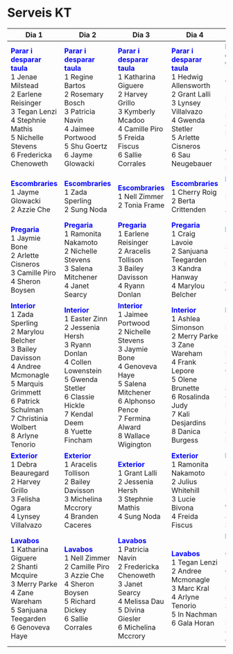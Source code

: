 # Serveis KT
|Dia 1|Dia 2|Dia 3|Dia 4|Dia 5|Dia 6|Dia 7|Dia 8|Dia 9|Dia 10|
|----------|----------|----------|----------|----------|----------|----------|----------|----------|----------|
|**<span style='color:blue'>Parar i desparar taula</span>**<br />1 Jenae Milstead<br />2 Earlene Reisinger<br />3 Tegan Lenzi<br />4 Stephnie Mathis<br />5 Nichelle Stevens<br />6 Fredericka Chenoweth<br />|**<span style='color:blue'>Parar i desparar taula</span>**<br />1 Regine Bartos<br />2 Rosemary Bosch<br />3 Patricia Navin<br />4 Jaimee Portwood<br />5 Shu Goertz<br />6 Jayme Glowacki<br />|**<span style='color:blue'>Parar i desparar taula</span>**<br />1 Katharina Giguere<br />2 Harvey Grillo<br />3 Kymberly Mcadoo<br />4 Camille Piro<br />5 Freida Fiscus<br />6 Sallie Corrales<br />|**<span style='color:blue'>Parar i desparar taula</span>**<br />1 Hedwig Allensworth<br />2 Grant Lalli<br />3 Lynsey Villalvazo<br />4 Gwenda Stetler<br />5 Arlette Cisneros<br />6 Sau Neugebauer<br />|**<span style='color:blue'>Parar i desparar taula</span>**<br />1 Leticia Gutowski<br />2 Millicent Hayne<br />3 Hipolito Mceuen<br />4 Charlena Familia<br />5 Carie Critchfield<br />6 Collen Lowenstein<br />|**<span style='color:blue'>Parar i desparar taula</span>**<br />1 Brigida Wisner<br />2 Lucie Bivona<br />3 Azzie Che<br />4 Aracelis Tollison<br />5 Janet Searcy<br />6 Danica Burgess<br />|**<span style='color:blue'>Parar i desparar taula</span>**<br />1 Easter Zinn<br />2 Nell Zimmer<br />3 Tonia Frame<br />4 Garnett Seale<br />5 Melissa Dau<br />6 Shanti Mcquire<br />|**<span style='color:blue'>Parar i desparar taula</span>**<br />1 Zada Sperling<br />2 Classie Hickle<br />3 Kali Desjardins<br />4 Arlyne Tenorio<br />5 Genoveva Haye<br />6 Virgil Bartkowiak<br />|**<span style='color:blue'>Parar i desparar taula</span>**<br />1 Merry Parke<br />2 Zane Wareham<br />3 Marquis Grimmett<br />4 Jaye Struble<br />5 Bailey Davisson<br />6 Jaymie Bone<br />|**<span style='color:blue'>Parar i desparar taula</span>**<br />1 Felisha Ogara<br />2 Branden Caceres<br />3 Ryann Donlan<br />4 Rosalinda Judy<br />5 Yuette Fincham<br />6 Patrick Schulman<br />|
|**<span style='color:blue'>Escombraries</span>**<br />1 Jayme Glowacki<br />2 Azzie Che<br />|**<span style='color:blue'>Escombraries</span>**<br />1 Zada Sperling<br />2 Sung Noda<br />|**<span style='color:blue'>Escombraries</span>**<br />1 Nell Zimmer<br />2 Tonia Frame<br />|**<span style='color:blue'>Escombraries</span>**<br />1 Cherry Roig<br />2 Berta Crittenden<br />|**<span style='color:blue'>Escombraries</span>**<br />1 France Immel<br />2 Aracelis Tollison<br />|**<span style='color:blue'>Escombraries</span>**<br />1 Ramonita Nakamoto<br />2 Rosemary Bosch<br />|**<span style='color:blue'>Escombraries</span>**<br />1 Ashlea Simonson<br />2 Harvey Grillo<br />|**<span style='color:blue'>Escombraries</span>**<br />1 Craig Lavoie<br />2 Fredericka Chenoweth<br />|**<span style='color:blue'>Escombraries</span>**<br />1 Hedwig Allensworth<br />2 Brigida Wisner<br />|**<span style='color:blue'>Escombraries</span>**<br />1 Collen Lowenstein<br />2 Frank Lepore<br />|
|**<span style='color:blue'>Pregaria</span>**<br />1 Jaymie Bone<br />2 Arlette Cisneros<br />3 Camille Piro<br />4 Sheron Boysen<br />|**<span style='color:blue'>Pregaria</span>**<br />1 Ramonita Nakamoto<br />2 Nichelle Stevens<br />3 Salena Mitchener<br />4 Janet Searcy<br />|**<span style='color:blue'>Pregaria</span>**<br />1 Earlene Reisinger<br />2 Aracelis Tollison<br />3 Bailey Davisson<br />4 Ryann Donlan<br />|**<span style='color:blue'>Pregaria</span>**<br />1 Craig Lavoie<br />2 Sanjuana Teegarden<br />3 Kandra Hanway<br />4 Marylou Belcher<br />|**<span style='color:blue'>Pregaria</span>**<br />1 Margorie Sherrick<br />2 Toby Redwine<br />3 Sung Noda<br />4 Georgann Offutt<br />|**<span style='color:blue'>Pregaria</span>**<br />1 Tegan Lenzi<br />2 Anisa Pegues<br />3 Queenie Traylor<br />4 Olene Brunette<br />|**<span style='color:blue'>Pregaria</span>**<br />1 Cherry Roig<br />2 France Immel<br />3 Kendal Deem<br />4 Classie Hickle<br />|**<span style='color:blue'>Pregaria</span>**<br />1 Shu Goertz<br />2 Michelina Mccrory<br />3 Marc Kral<br />4 Divina Giesler<br />|**<span style='color:blue'>Pregaria</span>**<br />1 Ashlea Simonson<br />2 Millicent Hayne<br />3 Richard Dickey<br />4 Alphonso Pence<br />|**<span style='color:blue'>Pregaria</span>**<br />1 Easter Zinn<br />2 Azzie Che<br />3 Tonia Frame<br />4 Lucie Bivona<br />|
|**<span style='color:blue'>Interior</span>**<br />1 Zada Sperling<br />2 Marylou Belcher<br />3 Bailey Davisson<br />4 Andree Mcmonagle<br />5 Marquis Grimmett<br />6 Patrick Schulman<br />7 Christinia Wolbert<br />8 Arlyne Tenorio<br />|**<span style='color:blue'>Interior</span>**<br />1 Easter Zinn<br />2 Jessenia Hersh<br />3 Ryann Donlan<br />4 Collen Lowenstein<br />5 Gwenda Stetler<br />6 Classie Hickle<br />7 Kendal Deem<br />8 Yuette Fincham<br />|**<span style='color:blue'>Interior</span>**<br />1 Jaimee Portwood<br />2 Nichelle Stevens<br />3 Jaymie Bone<br />4 Genoveva Haye<br />5 Salena Mitchener<br />6 Alphonso Pence<br />7 Fermina Alward<br />8 Wallace Wigington<br />|**<span style='color:blue'>Interior</span>**<br />1 Ashlea Simonson<br />2 Merry Parke<br />3 Zane Wareham<br />4 Frank Lepore<br />5 Olene Brunette<br />6 Rosalinda Judy<br />7 Kali Desjardins<br />8 Danica Burgess<br />|**<span style='color:blue'>Interior</span>**<br />1 Kymberly Mcadoo<br />2 Shu Goertz<br />3 Maybelle Mennella<br />4 Arlette Cisneros<br />5 Janet Searcy<br />6 Jenae Milstead<br />7 Richard Dickey<br />8 Phyllis Filiault<br />|**<span style='color:blue'>Interior</span>**<br />1 Hedwig Allensworth<br />2 Felisha Ogara<br />3 Jacalyn Stfleur<br />4 Hipolito Mceuen<br />5 Enid Mcguckin<br />6 Divina Giesler<br />7 Debra Beauregard<br />8 Garnett Seale<br />|**<span style='color:blue'>Interior</span>**<br />1 Katharina Giguere<br />2 Hyman Caroll<br />3 Lynsey Villalvazo<br />4 Sheron Boysen<br />5 Toby Redwine<br />6 Sanjuana Teegarden<br />7 Sallie Corrales<br />8 Sau Neugebauer<br />|**<span style='color:blue'>Interior</span>**<br />1 Tegan Lenzi<br />2 Kandra Hanway<br />3 Sung Noda<br />4 In Nachman<br />5 Camille Piro<br />6 Betsy Dalton<br />7 Azzie Che<br />8 Patricia Navin<br />|**<span style='color:blue'>Interior</span>**<br />1 Berta Crittenden<br />2 Gala Horan<br />3 Grant Lalli<br />4 Earlene Reisinger<br />5 Shanti Mcquire<br />6 Rosemary Bosch<br />7 Margorie Sherrick<br />8 Regine Bartos<br />|**<span style='color:blue'>Interior</span>**<br />1 Fredericka Chenoweth<br />2 Carie Critchfield<br />3 Georgann Offutt<br />4 Jayme Glowacki<br />5 Michelina Mccrory<br />6 Anisa Pegues<br />7 Queenie Traylor<br />8 Leticia Gutowski<br />|
|**<span style='color:blue'>Exterior</span>**<br />1 Debra Beauregard<br />2 Harvey Grillo<br />3 Felisha Ogara<br />4 Lynsey Villalvazo<br />|**<span style='color:blue'>Exterior</span>**<br />1 Aracelis Tollison<br />2 Bailey Davisson<br />3 Michelina Mccrory<br />4 Branden Caceres<br />|**<span style='color:blue'>Exterior</span>**<br />1 Grant Lalli<br />2 Jessenia Hersh<br />3 Stephnie Mathis<br />4 Sung Noda<br />|**<span style='color:blue'>Exterior</span>**<br />1 Ramonita Nakamoto<br />2 Julius Whitehill<br />3 Lucie Bivona<br />4 Freida Fiscus<br />|**<span style='color:blue'>Exterior</span>**<br />1 Patrick Schulman<br />2 Marylou Belcher<br />3 Christinia Wolbert<br />4 Jaye Struble<br />|**<span style='color:blue'>Exterior</span>**<br />1 Regine Bartos<br />2 Betsy Dalton<br />3 Jaimee Portwood<br />4 Virgil Bartkowiak<br />|**<span style='color:blue'>Exterior</span>**<br />1 Salena Mitchener<br />2 Kymberly Mcadoo<br />3 Gwenda Stetler<br />4 Marc Kral<br />|**<span style='color:blue'>Exterior</span>**<br />1 Andree Mcmonagle<br />2 Fermina Alward<br />3 Arlette Cisneros<br />4 Georgann Offutt<br />|**<span style='color:blue'>Exterior</span>**<br />1 Jenae Milstead<br />2 Ryann Donlan<br />3 Wallace Wigington<br />4 Charlena Familia<br />|**<span style='color:blue'>Exterior</span>**<br />1 Katharina Giguere<br />2 Hipolito Mceuen<br />3 Kendal Deem<br />4 Sau Neugebauer<br />|
|**<span style='color:blue'>Lavabos</span>**<br />1 Katharina Giguere<br />2 Shanti Mcquire<br />3 Merry Parke<br />4 Zane Wareham<br />5 Sanjuana Teegarden<br />6 Genoveva Haye<br />|**<span style='color:blue'>Lavabos</span>**<br />1 Nell Zimmer<br />2 Camille Piro<br />3 Azzie Che<br />4 Sheron Boysen<br />5 Richard Dickey<br />6 Sallie Corrales<br />|**<span style='color:blue'>Lavabos</span>**<br />1 Patricia Navin<br />2 Fredericka Chenoweth<br />3 Janet Searcy<br />4 Melissa Dau<br />5 Divina Giesler<br />6 Michelina Mccrory<br />|**<span style='color:blue'>Lavabos</span>**<br />1 Tegan Lenzi<br />2 Andree Mcmonagle<br />3 Marc Kral<br />4 Arlyne Tenorio<br />5 In Nachman<br />6 Gala Horan<br />|**<span style='color:blue'>Lavabos</span>**<br />1 Felisha Ogara<br />2 Branden Caceres<br />3 Salena Mitchener<br />4 Nichelle Stevens<br />5 Ryann Donlan<br />6 Marquis Grimmett<br />|**<span style='color:blue'>Lavabos</span>**<br />1 Grant Lalli<br />2 Stephnie Mathis<br />3 Berta Crittenden<br />4 Jayme Glowacki<br />5 Jaymie Bone<br />6 Bailey Davisson<br />|**<span style='color:blue'>Lavabos</span>**<br />1 Aracelis Tollison<br />2 Jessenia Hersh<br />3 Georgann Offutt<br />4 Yuette Fincham<br />5 Debra Beauregard<br />6 Carie Critchfield<br />|**<span style='color:blue'>Lavabos</span>**<br />1 Ramonita Nakamoto<br />2 Julius Whitehill<br />3 Marylou Belcher<br />4 Freida Fiscus<br />5 Rosalinda Judy<br />6 Frank Lepore<br />|**<span style='color:blue'>Lavabos</span>**<br />1 Danica Burgess<br />2 Kymberly Mcadoo<br />3 Olene Brunette<br />4 Arlette Cisneros<br />5 Kali Desjardins<br />6 Maybelle Mennella<br />|**<span style='color:blue'>Lavabos</span>**<br />1 Hedwig Allensworth<br />2 Lynsey Villalvazo<br />3 Christinia Wolbert<br />4 Toby Redwine<br />5 Phyllis Filiault<br />6 Hyman Caroll<br />|